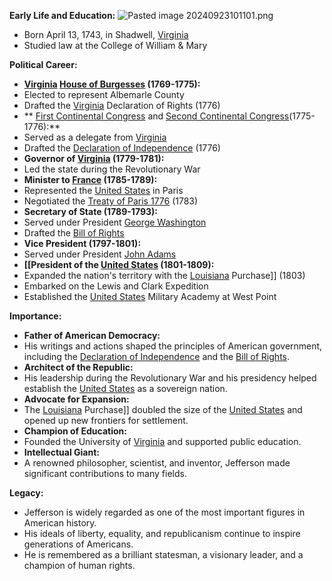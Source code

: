 
**Early Life and Education:**
![Pasted image 20240923101101.png](./../pasted-image-20240923101101.png/)
* Born April 13, 1743, in Shadwell, [Virginia](./../virginia/)
* Studied law at the College of William & Mary

**Political Career:**

* **[Virginia](./../virginia/) [House of Burgesses](./../house-of-burgesses/) (1769-1775):**
 * Elected to represent Albemarle County
 * Drafted the [Virginia](./../virginia/) Declaration of Rights (1776)
* ** [First Continental Congress](./../first-continental-congress/) and [Second Continental Congress](./../second-continental-congress/)(1775-1776):**
 * Served as a delegate from [Virginia](./../virginia/)
 * Drafted the [Declaration of Independence](./../declaration-of-independence/) (1776)
* **Governor of [Virginia](./../virginia/) (1779-1781):**
 * Led the state during the Revolutionary War
* **Minister to [France](./../france/) (1785-1789):**
 * Represented the [United States](./../united-states/) in Paris
 * Negotiated the [Treaty of Paris 1776](./../treaty-of-paris-1776/) (1783)
* **Secretary of State (1789-1793):**
 * Served under President [George Washington](./../george-washington/)
 * Drafted the [Bill of Rights](./../bill-of-rights/)
* **Vice President (1797-1801):**
 * Served under President [John Adams](./../john-adams/)
* **[[President of the [United States](./../united-states/) (1801-1809):**
 * Expanded the nation's territory with the [Louisiana](./../louisiana/) Purchase]] (1803)
 * Embarked on the Lewis and Clark Expedition
 * Established the [United States](./../united-states/) Military Academy at West Point

**Importance:**

* **Father of American Democracy:**
 * His writings and actions shaped the principles of American government, including the [Declaration of Independence](./../declaration-of-independence/) and the [Bill of Rights](./../bill-of-rights/).
* **Architect of the Republic:**
 * His leadership during the Revolutionary War and his presidency helped establish the [United States](./../united-states/) as a sovereign nation.
* **Advocate for Expansion:**
 * The [Louisiana](./../louisiana/) Purchase]] doubled the size of the [United States](./../united-states/) and opened up new frontiers for settlement.
* **Champion of Education:**
 * Founded the University of [Virginia](./../virginia/) and supported public education.
* **Intellectual Giant:**
 * A renowned philosopher, scientist, and inventor, Jefferson made significant contributions to many fields.

**Legacy:**

* Jefferson is widely regarded as one of the most important figures in American history.
* His ideals of liberty, equality, and republicanism continue to inspire generations of Americans.
* He is remembered as a brilliant statesman, a visionary leader, and a champion of human rights.